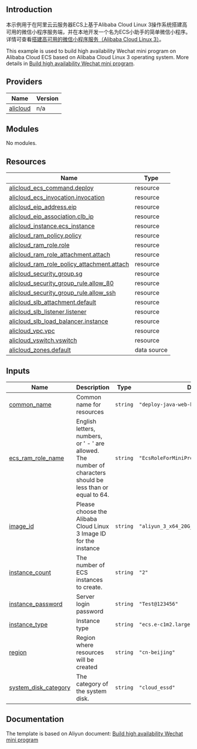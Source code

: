 ## Introduction

<!-- DOCS_DESCRIPTION_CN -->
本示例用于在阿里云云服务器ECS上基于Alibaba Cloud Linux 3操作系统搭建高可用的微信小程序服务端，并在本地开发一个名为ECS小助手的简单微信小程序。
详情可查看[搭建高可用的微信小程序服务（Alibaba Cloud Linux 3）](https://help.aliyun.com/document_detail/2412552.html)。
<!-- DOCS_DESCRIPTION_CN -->

<!-- DOCS_DESCRIPTION_EN -->
This example is used to build high availability Wechat mini program on Alibaba Cloud ECS based on Alibaba Cloud Linux 3 operating system.
More details in [Build high availability Wechat mini program](https://help.aliyun.com/document_detail/2412552.html).
<!-- DOCS_DESCRIPTION_EN -->

<!-- BEGIN_TF_DOCS -->
## Providers

| Name | Version |
|------|---------|
| <a name="provider_alicloud"></a> [alicloud](#provider\_alicloud) | n/a |

## Modules

No modules.

## Resources

| Name | Type |
|------|------|
| [alicloud_ecs_command.deploy](https://registry.terraform.io/providers/aliyun/alicloud/latest/docs/resources/ecs_command) | resource |
| [alicloud_ecs_invocation.invocation](https://registry.terraform.io/providers/aliyun/alicloud/latest/docs/resources/ecs_invocation) | resource |
| [alicloud_eip_address.eip](https://registry.terraform.io/providers/aliyun/alicloud/latest/docs/resources/eip_address) | resource |
| [alicloud_eip_association.clb_ip](https://registry.terraform.io/providers/aliyun/alicloud/latest/docs/resources/eip_association) | resource |
| [alicloud_instance.ecs_instance](https://registry.terraform.io/providers/aliyun/alicloud/latest/docs/resources/instance) | resource |
| [alicloud_ram_policy.policy](https://registry.terraform.io/providers/aliyun/alicloud/latest/docs/resources/ram_policy) | resource |
| [alicloud_ram_role.role](https://registry.terraform.io/providers/aliyun/alicloud/latest/docs/resources/ram_role) | resource |
| [alicloud_ram_role_attachment.attach](https://registry.terraform.io/providers/aliyun/alicloud/latest/docs/resources/ram_role_attachment) | resource |
| [alicloud_ram_role_policy_attachment.attach](https://registry.terraform.io/providers/aliyun/alicloud/latest/docs/resources/ram_role_policy_attachment) | resource |
| [alicloud_security_group.sg](https://registry.terraform.io/providers/aliyun/alicloud/latest/docs/resources/security_group) | resource |
| [alicloud_security_group_rule.allow_80](https://registry.terraform.io/providers/aliyun/alicloud/latest/docs/resources/security_group_rule) | resource |
| [alicloud_security_group_rule.allow_ssh](https://registry.terraform.io/providers/aliyun/alicloud/latest/docs/resources/security_group_rule) | resource |
| [alicloud_slb_attachment.default](https://registry.terraform.io/providers/aliyun/alicloud/latest/docs/resources/slb_attachment) | resource |
| [alicloud_slb_listener.listener](https://registry.terraform.io/providers/aliyun/alicloud/latest/docs/resources/slb_listener) | resource |
| [alicloud_slb_load_balancer.instance](https://registry.terraform.io/providers/aliyun/alicloud/latest/docs/resources/slb_load_balancer) | resource |
| [alicloud_vpc.vpc](https://registry.terraform.io/providers/aliyun/alicloud/latest/docs/resources/vpc) | resource |
| [alicloud_vswitch.vswitch](https://registry.terraform.io/providers/aliyun/alicloud/latest/docs/resources/vswitch) | resource |
| [alicloud_zones.default](https://registry.terraform.io/providers/aliyun/alicloud/latest/docs/data-sources/zones) | data source |

## Inputs

| Name | Description | Type | Default | Required |
|------|-------------|------|---------|:--------:|
| <a name="input_common_name"></a> [common\_name](#input\_common\_name) | Common name for resources | `string` | `"deploy-java-web-by-terraform"` | no |
| <a name="input_ecs_ram_role_name"></a> [ecs\_ram\_role\_name](#input\_ecs\_ram\_role\_name) | English letters, numbers, or ' - ' are allowed. The number of characters should be less than or equal to 64. | `string` | `"EcsRoleForMiniProgramServer"` | no |
| <a name="input_image_id"></a> [image\_id](#input\_image\_id) | Please choose the Alibaba Cloud Linux 3 Image ID for the instance | `string` | `"aliyun_3_x64_20G_alibase_20240528.vhd"` | no |
| <a name="input_instance_count"></a> [instance\_count](#input\_instance\_count) | The number of ECS instances to create. | `string` | `"2"` | no |
| <a name="input_instance_password"></a> [instance\_password](#input\_instance\_password) | Server login password | `string` | `"Test@123456"` | no |
| <a name="input_instance_type"></a> [instance\_type](#input\_instance\_type) | Instance type | `string` | `"ecs.e-c1m2.large"` | no |
| <a name="input_region"></a> [region](#input\_region) | Region where resources will be created | `string` | `"cn-beijing"` | no |
| <a name="input_system_disk_category"></a> [system\_disk\_category](#input\_system\_disk\_category) | The category of the system disk. | `string` | `"cloud_essd"` | no |
<!-- END_TF_DOCS -->

## Documentation
<!-- docs-link --> 

The template is based on Aliyun document: [Build high availability Wechat mini program](https://help.aliyun.com/document_detail/2412552.html) 

<!-- docs-link --> 